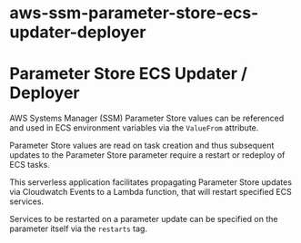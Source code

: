 # aws-ssm-parameter-store-ecs-updater-deployer

# Parameter Store ECS Updater / Deployer

AWS Systems Manager (SSM) Parameter Store values can be referenced and used in ECS environment variables via the `ValueFrom` attribute. 

Parameter Store values are read on task creation and thus subsequent updates to the Parameter Store parameter require a restart or redeploy of ECS tasks.

This serverless application facilitates propagating Parameter Store updates via Cloudwatch Events to a Lambda function, that will restart specified ECS services.

Services to be restarted on a parameter update can be specified on the parameter itself via the `restarts` tag.
